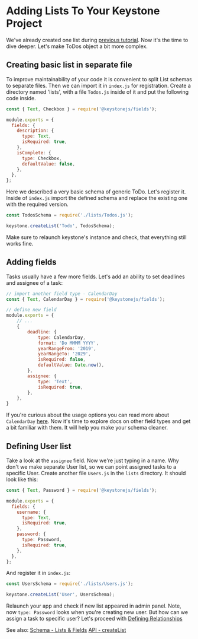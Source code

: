 <!--[meta]
section: guides
title: Adding Lists To Your Keystone Project
subSection: setup
order: 2
[meta]-->

# Adding Lists To Your Keystone Project

We've already created one list during [previous tutorial](/guides/new-project).
Now it's the time to dive deeper. Let's make ToDos object a bit more complex.

## Creating basic list in separate file

To improve maintainability of your code it is convenient to split List schemas to separate files. Then we can import it in `index.js` for registration. Create a directory
named 'lists', with a file `Todos.js` inside of it and put the following code inside.

```javascript
const { Text, Checkbox } = require('@keystonejs/fields');

module.exports = {
  fields: {
    description: {
      type: Text,
      isRequired: true,
    },
    isComplete: {
      type: Checkbox,
      defaultValue: false,
    },
  },
};
```

Here we described a very basic schema of generic ToDo. Let's register it.
Inside of `index.js` import the defined schema and replace the existing one with the required version.

```javascript
const TodosSchema = require('./lists/Todos.js');

keystone.createList('Todo', TodosSchema);
```

Make sure to relaunch keystone's instance and check, that everything still works fine.

## Adding fields

Tasks usually have a few more fields. Let's add an ability to set deadlines and assignee of a task:

```javascript
// import another field type - CalendarDay
const { Text, CalendarDay } = require('@keystonejs/fields');

// define new field
module.exports = {
    // ...
    {
        deadline: {
            type: CalendarDay,
            format: 'Do MMMM YYYY',
            yearRangeFrom: '2019',
            yearRangeTo: '2029',
            isRequired: false,
            defaultValue: Date.now(),
        },
        assignee: {
            type: 'Text',
            isRequired: true,
        },
    },
}
```

If you're curious about the usage options you can read more about `CalendarDay` [here](/keystone-alpha/fields/src/types/calendar-day/). Now it's time to explore docs on other field types and get a bit familiar with them. It will help you make your schema cleaner.

## Defining User list

Take a look at the `assignee` field. Now we're just typing in a name. Why don't we make separate User list, so we can point assigned tasks to a specific User.
Create another file `Users.js` in the `lists` directory. It should look like this:

```javascript
const { Text, Password } = require('@keystonejs/fields');

module.exports = {
  fields: {
    username: {
      type: Text,
      isRequired: true,
    },
    password: {
      type: Password,
      isRequired: true,
    },
  },
};
```

And register it in `index.js`:

```javascript
const UsersSchema = require('./lists/Users.js');

keystone.createList('User', UsersSchema);
```

Relaunch your app and check if new list appeared in admin panel. Note, now `type: Password` looks when you're creating new user. But how can we assign a task to specific user? Let's proceed with [Defining Relationships](/guides/relationships)

See also:
[Schema - Lists & Fields](/guides/schema)
[API - createList](/api/create-list)
